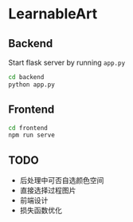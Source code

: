 # LearnableArt  

## Backend  
Start flask server by running `app.py`  
```bash
cd backend
python app.py
```

## Frontend  
```bash
cd frontend
npm run serve
```



## TODO

* 后处理中可否自选颜色空间
* 直接选择过程图片
* 前端设计
* 损失函数优化